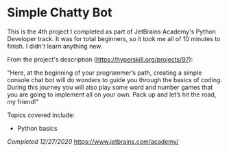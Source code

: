 # Simple Chatty Bot

This is the 4th project I completed as part of JetBrains Academy's Python Developer track. It was for total beginners, so it took me all of 10 minutes to finish. I didn't learn anything new.

From the project's description (https://hyperskill.org/projects/97):

"Here, at the beginning of your programmer’s path, creating a simple console chat bot will do wonders to guide you through the basics of coding. During this journey you will also play some word and number games that you are going to implement all on your own. Pack up and let’s hit the road, my friend!"

Topics covered include:
- Python basics

*Completed 12/27/2020*
https://www.jetbrains.com/academy/